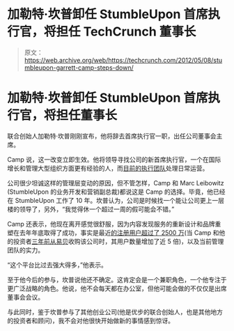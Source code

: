 # 加勒特·坎普卸任 StumbleUpon 首席执行官，将担任 TechCrunch 董事长

> 原文：<https://web.archive.org/web/https://techcrunch.com/2012/05/08/stumbleupon-garrett-camp-steps-down/>

# 加勒特·坎普卸任 StumbleUpon 首席执行官，将担任董事长

联合创始人加勒特·坎普刚刚宣布，他将辞去首席执行官一职，出任公司董事会主席。

Camp 说，这一改变立即生效。他将领导寻找公司的新首席执行官，一个在国际增长和管理大型组织方面更有经验的人，而[目前的执行团队](https://web.archive.org/web/20221216093903/http://www.stumbleupon.com/about/management)处理日常运营。

公司很少坦诚这样的管理层变动的原因，但不管怎样，Camp 和 Marc Leibowitz (StumbleUpon 的业务开发和营销副总裁)都说这是 Camp 的选择。毕竟，他已经在 StumbleUpon 工作了 10 年。坎普认为，公司是时候找一个能让公司更上一层楼的领导了，另外，“我觉得休一个超过一周的假可能会不错。”

Camp 还表示，他现在离开感觉很舒服，因为内容发现服务的重新设计和品牌重塑在去年年底取得了成功，事实是最近[的注册用户超过了 2500 万](https://web.archive.org/web/20221216093903/https://techcrunch.com/2012/04/26/stumbleupon-25m/)(当 Camp 和他的投资者[三年前从易贝](https://web.archive.org/web/20221216093903/https://techcrunch.com/2011/03/17/stumbleupon/)收购该公司时，其用户数量增加了近 5 倍)，以及当前管理团队的实力。

“这个平台比过去强大得多，”他表示。

至于他今后的参与，坎普说他还不确定。这肯定会是一个兼职角色，一个他专注于更广泛战略的角色。他说，他不会每天都在办公室，但他可能会做的不仅仅是出席董事会会议。

与此同时，鉴于坎普参与了其他创业公司(他是优步的联合创始人，也是其他地方的投资者和顾问)，我不会对他很快开始做新的事情感到惊讶。